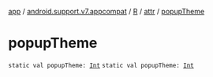 [app](../../../index.md) / [android.support.v7.appcompat](../../index.md) / [R](../index.md) / [attr](index.md) / [popupTheme](./popup-theme.md)

# popupTheme

`static val popupTheme: `[`Int`](https://kotlinlang.org/api/latest/jvm/stdlib/kotlin/-int/index.html)
`static val popupTheme: `[`Int`](https://kotlinlang.org/api/latest/jvm/stdlib/kotlin/-int/index.html)
